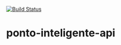 [![Build Status](https://travis-ci.org/wylton/ponto-inteligente-api.svg?branch=master)](https://travis-ci.org/wylton/ponto-inteligente-api)
# ponto-inteligente-api